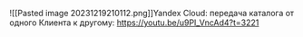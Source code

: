 ![[Pasted image 20231219210112.png]]Yandex Cloud: передача каталога от одного Клиента к другому: https://youtu.be/u9PI_VncAd4?t=3221